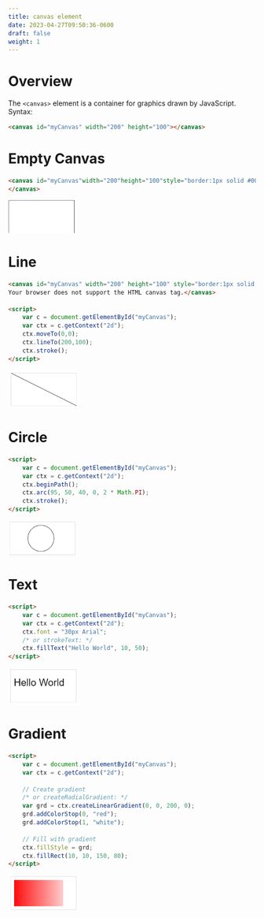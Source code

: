 ```yaml
---
title: canvas element
date: 2023-04-27T09:50:36-0600
draft: false
weight: 1
---
```

# Overview
The `<canvas>` element is a container for graphics drawn by JavaScript.
Syntax: 
```html
<canvas id="myCanvas" width="200" height="100"></canvas>
```
# Empty Canvas
```html
<canvas id="myCanvas"width="200"height="100"style="border:1px solid #000000;">
</canvas>
```
<img alt="" src="xHTML_Graphics---canvas--Element-image1.png" style="width:1.40833in;height:0.7in" />  

# Line
```html
<canvas id="myCanvas" width="200" height="100" style="border:1px solid #d3d3d3;">
Your browser does not support the HTML canvas tag.</canvas>

<script>
    var c = document.getElementById("myCanvas");
    var ctx = c.getContext("2d");
    ctx.moveTo(0,0);
    ctx.lineTo(200,100);
    ctx.stroke();
</script>
```
<img alt="" src="xHTML_Graphics---canvas--Element-image2.png" style="width:1.5in;height:0.81667in" />  

# Circle
```html
<script>
    var c = document.getElementById("myCanvas");
    var ctx = c.getContext("2d");
    ctx.beginPath();
    ctx.arc(95, 50, 40, 0, 2 * Math.PI);
    ctx.stroke();
</script>
```
<img alt="" src="xHTML_Graphics---canvas--Element-image3.png" style="width:1.46667in;height:0.75in" />  

# Text
```html
<script>
    var c = document.getElementById("myCanvas");
    var ctx = c.getContext("2d");
    ctx.font = "30px Arial";
    /* or strokeText: */
    ctx.fillText("Hello World", 10, 50);
</script>
```
<img alt="" src="xHTML_Graphics---canvas--Element-image4.png" style="width:1.5in;height:0.79167in" />  

# Gradient
```html
<script>
    var c = document.getElementById("myCanvas");
    var ctx = c.getContext("2d");

    // Create gradient
    /* or createRadialGradient: */
    var grd = ctx.createLinearGradient(0, 0, 200, 0);
    grd.addColorStop(0, "red");
    grd.addColorStop(1, "white");

    // Fill with gradient
    ctx.fillStyle = grd;
    ctx.fillRect(10, 10, 150, 80);
</script>
```

<img alt="" src="xHTML_Graphics---canvas--Element-image5.png" style="width:1.50833in;height:0.775in" />


